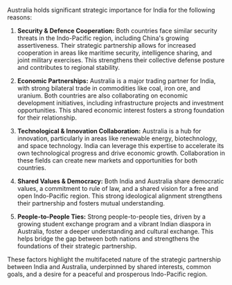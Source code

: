 Australia holds significant strategic importance for India for the following reasons:

1. **Security & Defence Cooperation:** Both countries face similar security threats in the Indo-Pacific region, including China's growing assertiveness. Their strategic partnership allows for increased cooperation in areas like maritime security, intelligence sharing, and joint military exercises. This strengthens their collective defense posture and contributes to regional stability.

2. **Economic Partnerships:** Australia is a major trading partner for India, with strong bilateral trade in commodities like coal, iron ore, and uranium. Both countries are also collaborating on economic development initiatives, including infrastructure projects and investment opportunities. This shared economic interest fosters a strong foundation for their relationship.

3. **Technological & Innovation Collaboration:** Australia is a hub for innovation, particularly in areas like renewable energy, biotechnology, and space technology. India can leverage this expertise to accelerate its own technological progress and drive economic growth. Collaboration in these fields can create new markets and opportunities for both countries.

4. **Shared Values & Democracy:** Both India and Australia share democratic values, a commitment to rule of law, and a shared vision for a free and open Indo-Pacific region. This strong ideological alignment strengthens their partnership and fosters mutual understanding.

5. **People-to-People Ties:** Strong people-to-people ties, driven by a growing student exchange program and a vibrant Indian diaspora in Australia, foster a deeper understanding and cultural exchange. This helps bridge the gap between both nations and strengthens the foundations of their strategic partnership.

These factors highlight the multifaceted nature of the strategic partnership between India and Australia, underpinned by shared interests, common goals, and a desire for a peaceful and prosperous Indo-Pacific region. 

